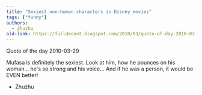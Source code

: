```yaml
---
title: "Sexiest non-human characters in Disney movies"
tags: ["funny"]
authors:
  - Zhuzhu
old-link: https://fulldecent.blogspot.com/2010/03/quote-of-day-2010-03-29.html
---
```


Quote of the day 2010-03-29

Mufasa is definitely the sexiest. Look at him, how he pounces on his woman... he's so strong and his voice... And if he was a person, it would be EVEN better!

- Zhuzhu
